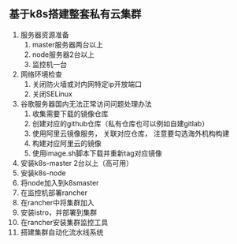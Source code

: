 ## 基于k8s搭建整套私有云集群
1. 服务器资源准备
    1. master服务器两台以上
    2. node服务器2台以上
    3. 监控机一台
2. 网络环境检查
    1. 关闭防火墙或对内网特定ip开放端口
    2. 关闭SELinux
3. 谷歌服务器国内无法正常访问问题处理办法
    1. 收集需要下载的镜像仓库
    2. 创建对应的github仓库（私有仓库也可以例如自建gitlab）
    3. 使用阿里云镜像服务， 关联对应仓库， 注意要勾选海外机构构建
    4. 构建对应阿里云的镜像
    5. 使用image.sh脚本下载并重新tag对应镜像
3. 安装k8s-master 2台以上（高可用）
4. 安装k8s-node
5. 将node加入到k8smaster
6. 在监控机部署rancher
7. 在rancher中将集群加入
8. 安装istro，并部署到集群
9. 在rancher安装集群监控工具
10. 搭建集群自动化流水线系统